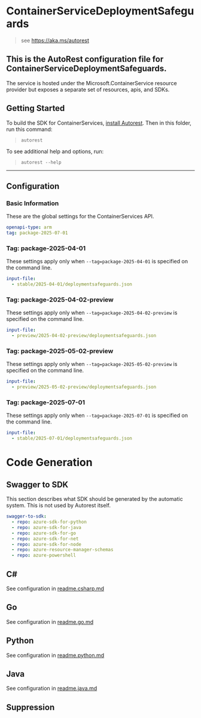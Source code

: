 # ContainerServiceDeploymentSafeguards

> see https://aka.ms/autorest

## This is the AutoRest configuration file for ContainerServiceDeploymentSafeguards.

The service is hosted under the Microsoft.ContainerService resource provider but exposes a separate set of resources, apis, and SDKs.

## Getting Started

To build the SDK for ContainerServices, [install Autorest](https://aka.ms/autorest/install). Then
in this folder, run this command:

> `autorest`

To see additional help and options, run:

> `autorest --help`

---

## Configuration

### Basic Information

These are the global settings for the ContainerServices API.


``` yaml
openapi-type: arm
tag: package-2025-07-01
```

### Tag: package-2025-04-01

These settings apply only when `--tag=package-2025-04-01` is specified on the command line.

```yaml $(tag) == 'package-2025-04-01'
input-file:
  - stable/2025-04-01/deploymentsafeguards.json
```

### Tag: package-2025-04-02-preview

These settings apply only when `--tag=package-2025-04-02-preview` is specified on the command line.

```yaml $(tag) == 'package-2025-04-preview'
input-file:
  - preview/2025-04-02-preview/deploymentsafeguards.json
```

### Tag: package-2025-05-02-preview

These settings apply only when `--tag=package-2025-05-02-preview` is specified on the command line.

```yaml $(tag) == 'package-2025-05-preview'
input-file:
  - preview/2025-05-02-preview/deploymentsafeguards.json
```

### Tag: package-2025-07-01

These settings apply only when `--tag=package-2025-07-01` is specified on the command line.

```yaml $(tag) == 'package-2025-07-01'
input-file:
  - stable/2025-07-01/deploymentsafeguards.json
```

# Code Generation

## Swagger to SDK

This section describes what SDK should be generated by the automatic system.
This is not used by Autorest itself.

``` yaml $(swagger-to-sdk)
swagger-to-sdk:
  - repo: azure-sdk-for-python
  - repo: azure-sdk-for-java
  - repo: azure-sdk-for-go
  - repo: azure-sdk-for-net
  - repo: azure-sdk-for-node
  - repo: azure-resource-manager-schemas
  - repo: azure-powershell
```

## C#

See configuration in [readme.csharp.md](./readme.csharp.md)

## Go

See configuration in [readme.go.md](./readme.go.md)

## Python

See configuration in [readme.python.md](./readme.python.md)

## Java

See configuration in [readme.java.md](./readme.java.md)

## Suppression
